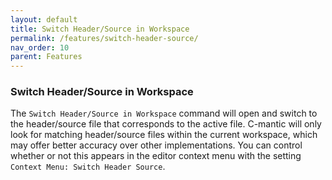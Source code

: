 ```yaml
---
layout: default
title: Switch Header/Source in Workspace
permalink: /features/switch-header-source/
nav_order: 10
parent: Features
---
```


### **Switch Header/Source in Workspace**

The `Switch Header/Source in Workspace` command will open and switch to the header/source file that corresponds to the active file. C-mantic will only look for matching header/source files within the current workspace, which may offer better accuracy over other implementations. You can control whether or not this appears in the editor context menu with the setting `Context Menu: Switch Header Source`.
